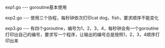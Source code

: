 exp1.go --- goroutine基本使用

exp2.go --- 使用三个协程，每秒钟依次打印cat dog，fish，要求顺序不能变化

exp3.go --- 有四个goroutine，编号为1，2，3，4，每秒钟会有一个goroutine打印出自己的编号，要求写一个程序，让输出的编号总是按照1，2，3，4顺序打印出来
